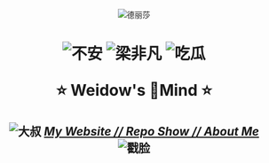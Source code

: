 <!--
 * @Author: Weidows
 * @Date: 2020-07-27 10:28:29
 * @LastEditors: Weidows
 * @LastEditTime: 2020-08-22 14:31:52
 * @FilePath: \Weidows\README.md
 * 这个markdown是显示在github-profile界面上的
--> 

<center>

  ![德丽莎](https://raw.githubusercontent.com/Weidows/Weidows/master/Website/source/images/Repo-Weidows/QQ截图20200822140259.jpg)
</center>

<h1 align="center">

  ![不安](https://raw.githubusercontent.com/Weidows/Weidows/master/Website/source/images/ComicExpression/5fa9b8812822cbb106e68986c0799b7d44f5da23.jpg) ![梁非凡](https://raw.githubusercontent.com/Weidows/Weidows/master/Website/source/images/unknown/QQ%E5%9B%BE%E7%89%8720200802102209.gif) ![吃瓜](https://raw.githubusercontent.com/Weidows/Weidows/master/Website/source/images/ComicExpression/d5697da7e5d8ae55fff4b2fe7a54d4db6b280a25.jpg)
  
  ⭐️ Weidow's 🌈Mind ⭐️

</h1>

<h2 align="center">

  ![大叔](https://raw.githubusercontent.com/Weidows/Weidows/master/Website/source/images/ComicExpression/2e1bda8504501a52c6b952b993167217abb6b22f.png) [*My Website /*](https://Weidows.github.io/Weidows/)[*/ Repo Show /*](./Website/source/repository/Weidows.md)[*/ About Me*](https://Weidows.github.io/Weidows/about) ![戳脸](https://raw.githubusercontent.com/Weidows/Weidows/master/Website/source/images/ComicExpression/74ef2ed780ee230c08866adfa01dbe297b5467b4.png)

<h2>
